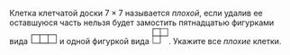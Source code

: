 Клетка клетчатой доски $7\times 7$ называется $\textit{плохой}$, 
если удалив ее оставшуюся часть нельзя будет замостить пятнадцатью фигурками вида <img src="./obl_2001_10_7_1.jpg" height="20">
 и одной фигуркой вида <img src="./obl_2001_10_7_2.jpg" height="30">. Укажите все $\textit{плохие}$ клетки.